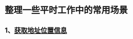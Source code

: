 # 整理一些平时工作中的常用场景


## 1、[获取地址位置信息](https://github.com/youxiubiji/demandFinsh/tree/main/src/views/location/README.md)
